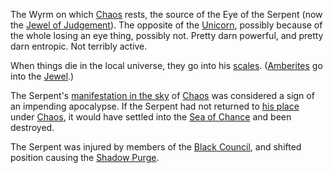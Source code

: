 The Wyrm on which [Chaos](CourtsOfChaos) rests, the source of the Eye of the Serpent (now the [Jewel of Judgement](JewelOfJudgement)).  The opposite of the [Unicorn](UnicornOfAmber), possibly because of the whole losing an eye thing, possibly not. Pretty darn powerful, and pretty darn entropic. Not terribly active.

When things die in the local universe, they go into his [scales](SerpentScale).  ([Amberites](WhoIsWhereAmberites) go into the [Jewel](JewelOfJudgement).)

The Serpent's [manifestation in the sky](SerpentSky) of [Chaos](CourtsOfChaos) was considered a sign of an impending apocalypse.  If the Serpent had not returned to [his place](SerpentsAntechamber) under [Chaos](CourtsOfChaos), it would have settled into the [Sea of Chance](SeaOfChance) and been destroyed.

The Serpent was injured by members of the [Black Council](BlackCouncil), and shifted position causing the [Shadow Purge](ShadowPurge).
